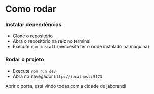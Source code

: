 # Como rodar

### Instalar dependências

- Clone o repositório
- Abra o repositório na raiz no terminal
- Execute `npm install` (neccesita ter o node instalado na máquina)

### Rodar o projeto

- Execute `npm run dev`
- Abra no navegador `http://localhost:5173`



Abrir o porta, está vindo todas com a cidade de jaborandi

